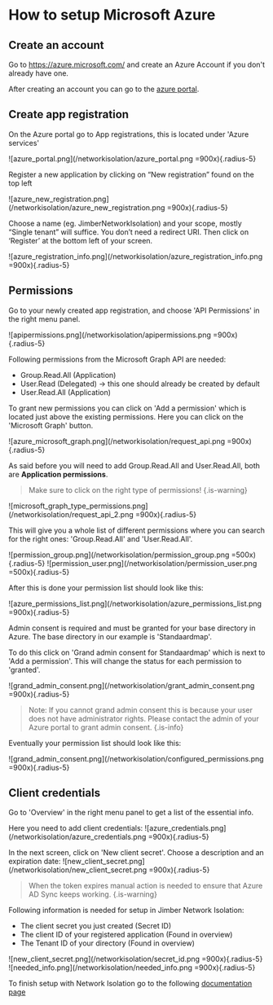 # How to setup Microsoft Azure

## Create an account
Go to https://azure.microsoft.com/ and create an Azure Account if you don't already have one.

After creating an account you can go to the [azure portal](https://portal.azure.com/#home).


## Create app registration
On the Azure portal go to App registrations, this is located under 'Azure services'

![azure_portal.png](/networkisolation/azure_portal.png =900x){.radius-5}


Register a new application by clicking on “New registration” found on the top left

![azure_new_registration.png](/networkisolation/azure_new_registration.png =900x){.radius-5}



Choose a name (eg. JimberNetworkIsolation) and your scope, mostly “Single tenant” will suffice.
You don’t need a redirect URI.
Then click on ‘Register’ at the bottom left of your screen.

![azure_registration_info.png](/networkisolation/azure_registration_info.png =900x){.radius-5}


## Permissions

Go to your newly created app registration, and choose 'API Permissions' in the right menu panel.

![apipermissions.png](/networkisolation/apipermissions.png =900x){.radius-5}

Following permissions from the Microsoft Graph API are needed:
- Group.Read.All (Application)
- User.Read (Delegated) -> this one should already be created by default
- User.Read.All (Application)

To grant new permissions you can click on 'Add a permission' which is located just above the existing permissions. 
Here you can click on the 'Microsoft Graph' button.

![azure_microsoft_graph.png](/networkisolation/request_api.png =900x){.radius-5}

As said before you will need to add Group.Read.All and User.Read.All, both are **Application permissions**. 
> Make sure to click on the right type of permissions!
{.is-warning}


![microsoft_graph_type_permissions.png](/networkisolation/request_api_2.png =900x){.radius-5}

This will give you a whole list of different permissions where you can search for the right ones: 'Group.Read.All' and 'User.Read.All'.

![permission_group.png](/networkisolation/permission_group.png =500x){.radius-5}
![permission_user.png](/networkisolation/permission_user.png =500x){.radius-5}

After this is done your permission list should look like this:

![azure_permissions_list.png](/networkisolation/azure_permissions_list.png =900x){.radius-5}


Admin consent is required and must be granted for your base directory in Azure. The base directory in our example is 'Standaardmap'.

To do this click on 'Grand admin consent for Standaardmap'  which is next to 'Add a permission'. This will change the status for each permission to 'granted'.

![grand_admin_consent.png](/networkisolation/grant_admin_consent.png =900x){.radius-5}

> Note: If you cannot grand admin consent this is because your user does not have administrator rights. Please contact the admin of your Azure portal to grant admin consent.
{.is-info}

Eventually your permission list should look like this:

![grand_admin_consent.png](/networkisolation/configured_permissions.png =900x){.radius-5}


## Client credentials
Go to 'Overview' in the right menu panel to get a list of the essential info.

Here you need to add client credentials:
![azure_credentials.png](/networkisolation/azure_credentials.png =900x){.radius-5}

In the next screen, click on 'New client secret'. Choose a description and an expiration date: 
![new_client_secret.png](/networkisolation/new_client_secret.png =900x){.radius-5}

> When the token expires manual action is needed to ensure that Azure AD Sync keeps working.
{.is-warning}





Following information is needed for setup in Jimber Network Isolation:
- The client secret you just created (Secret ID)
- The client ID of your registered application (Found in overview)
- The Tenant ID of your directory (Found in overview)

![new_client_secret.png](/networkisolation/secret_id.png =900x){.radius-5}
![needed_info.png](/networkisolation/needed_info.png =900x){.radius-5}

To finish setup with Network Isolation go to the following [documentation page](/networkisolation/ni-integrations)